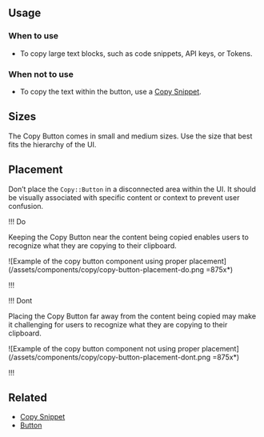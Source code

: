 ## Usage

### When to use

- To copy large text blocks, such as code snippets, API keys, or Tokens. 

### When not to use

- To copy the text within the button, use a [Copy Snippet](/components/copy/snippet).

## Sizes

The Copy Button comes in small and medium sizes. Use the size that best fits the hierarchy of the UI. 

## Placement 

Don’t place the `Copy::Button` in a disconnected area within the UI. It should be visually associated with specific content or context to prevent user confusion.

!!! Do

Keeping the Copy Button near the content being copied enables users to recognize what they are copying to their clipboard.

![Example of the copy button component using proper placement] (/assets/components/copy/copy-button-placement-do.png =875x*)

!!!

!!! Dont

Placing the Copy Button far away from the content being copied may make it challenging for users to recognize what they are copying to their clipboard.

![Example of the copy button component not using proper placement] (/assets/components/copy/copy-button-placement-dont.png =875x*)

!!!

## Related

- [Copy Snippet](/components/copy/snippet)
- [Button](/components/button)
